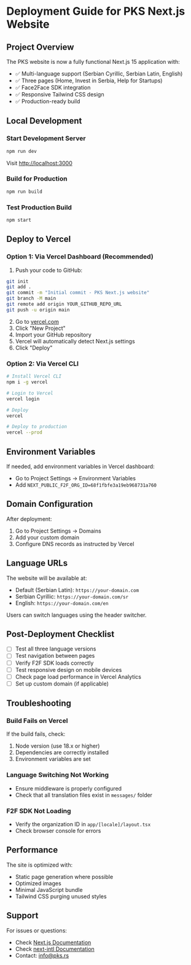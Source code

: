 # Deployment Guide for PKS Next.js Website

## Project Overview

The PKS website is now a fully functional Next.js 15 application with:
- ✅ Multi-language support (Serbian Cyrillic, Serbian Latin, English)
- ✅ Three pages (Home, Invest in Serbia, Help for Startups)
- ✅ Face2Face SDK integration
- ✅ Responsive Tailwind CSS design
- ✅ Production-ready build

## Local Development

### Start Development Server

```bash
npm run dev
```

Visit [http://localhost:3000](http://localhost:3000)

### Build for Production

```bash
npm run build
```

### Test Production Build

```bash
npm start
```

## Deploy to Vercel

### Option 1: Via Vercel Dashboard (Recommended)

1. Push your code to GitHub:
```bash
git init
git add .
git commit -m "Initial commit - PKS Next.js website"
git branch -M main
git remote add origin YOUR_GITHUB_REPO_URL
git push -u origin main
```

2. Go to [vercel.com](https://vercel.com)
3. Click "New Project"
4. Import your GitHub repository
5. Vercel will automatically detect Next.js settings
6. Click "Deploy"

### Option 2: Via Vercel CLI

```bash
# Install Vercel CLI
npm i -g vercel

# Login to Vercel
vercel login

# Deploy
vercel

# Deploy to production
vercel --prod
```

## Environment Variables

If needed, add environment variables in Vercel dashboard:
- Go to Project Settings → Environment Variables
- Add `NEXT_PUBLIC_F2F_ORG_ID=68f1fbfe3a19eb968731a760`

## Domain Configuration

After deployment:
1. Go to Project Settings → Domains
2. Add your custom domain
3. Configure DNS records as instructed by Vercel

## Language URLs

The website will be available at:
- Default (Serbian Latin): `https://your-domain.com`
- Serbian Cyrillic: `https://your-domain.com/sr`
- English: `https://your-domain.com/en`

Users can switch languages using the header switcher.

## Post-Deployment Checklist

- [ ] Test all three language versions
- [ ] Test navigation between pages
- [ ] Verify F2F SDK loads correctly
- [ ] Test responsive design on mobile devices
- [ ] Check page load performance in Vercel Analytics
- [ ] Set up custom domain (if applicable)

## Troubleshooting

### Build Fails on Vercel

If the build fails, check:
1. Node version (use 18.x or higher)
2. Dependencies are correctly installed
3. Environment variables are set

### Language Switching Not Working

- Ensure middleware is properly configured
- Check that all translation files exist in `messages/` folder

### F2F SDK Not Loading

- Verify the organization ID in `app/[locale]/layout.tsx`
- Check browser console for errors

## Performance

The site is optimized with:
- Static page generation where possible
- Optimized images
- Minimal JavaScript bundle
- Tailwind CSS purging unused styles

## Support

For issues or questions:
- Check [Next.js Documentation](https://nextjs.org/docs)
- Check [next-intl Documentation](https://next-intl-docs.vercel.app/)
- Contact: info@pks.rs

